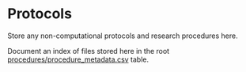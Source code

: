 # Protocols
Store any non-computational protocols and research procedures here. 

Document an index of files stored here in the root [procedures/procedure_metadata.csv](../procedure_metadata.csv) table.
